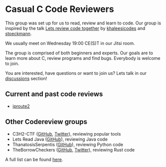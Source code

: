 # Casual C Code Reviewers

This group was set up for us to read, review and learn to code. Our group is inspired by the talk [Lets review code together](https://media.ccc.de/v/rc3-2021-cwtv-228-lets-review-code-toget) by [khaleesicodes](https://github.com/khaleesicodes) and [stoeckmann](https://github.com/stoeckmann).

We usually meet on Wednesday 19:00 CE(S)T in our Jitsi room.

The group is comprised of both beginners and experts. Our goals are to learn more about C, review programs and find bugs. Everybody is welcome to join.

You are interested, have questions or want to join us? Lets talk in our [discussions](https://github.com/CasualCCodeReviewers/about/discussions) section!

## Current and past code reviews
- [iproute2](https://github.com/shemminger/iproute2)

## Other Codereview groups

- C3H2-CTF ([GitHub](https://github.com/c3h2-ctf/),
  [Twitter](https://twitter.com/c3h2_ctf)), reviewing popular tools
- Lets Read Java ([GitHub](https://github.com/LetsReadJava/About)), reviewing Java code
- ThanatosisSerpentis ([GitHub](https://github.com/ThanatosisSerpentis)),
  reviewing Python code
- TheBorrowCheckers ([GitHub](https://github.com/TheBorrowCheckers/about),
  [Twitter](https://twitter.com/sagi_schwarz)), reviewing Rust code

A full list can be found [here](https://github.com/stoeckmann/letsreview/blob/main/README.md#known-groups).
